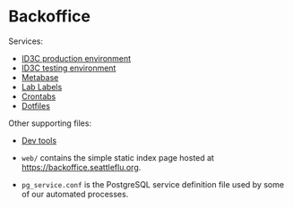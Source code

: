 # Backoffice

Services:

  * [ID3C production environment](id3c-production/README.md)
  * [ID3C testing environment](id3c-testing/README.md)
  * [Metabase](metabase/README.md)
  * [Lab Labels](lab-labels/README.md)
  * [Crontabs](crontabs/README.md)
  * [Dotfiles](dotfiles/README.md)

Other supporting files:

  * [Dev tools](dev/README.md)

  * `web/` contains the simple static index page hosted at
    <https://backoffice.seattleflu.org>.

  * `pg_service.conf` is the PostgreSQL service definition file used by some of
    our automated processes.
